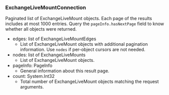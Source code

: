 ### ExchangeLiveMountConnection
Paginated list of ExchangeLiveMount objects. Each page of the results includes at most 1000 entries. Query the `pageInfo.hasNextPage` field to know whether all objects were returned.

- edges: list of ExchangeLiveMountEdges
  - List of ExchangeLiveMount objects with additional pagination information. Use `nodes` if per-object cursors are not needed.
- nodes: list of ExchangeLiveMounts
  - List of ExchangeLiveMount objects.
- pageInfo: PageInfo
  - General information about this result page.
- count: System.Int32
  - Total number of ExchangeLiveMount objects matching the request arguments.
